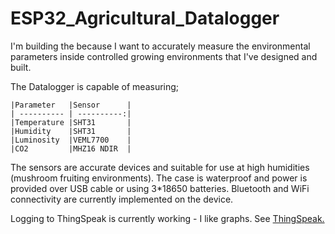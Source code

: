 # ESP32_Agricultural_Datalogger

I'm building the because I want to accurately measure the environmental parameters inside controlled growing environments that I've designed and built.

The Datalogger is capable of measuring;

    |Parameter   |Sensor      |
    | ---------- | ----------:|
    |Temperature |SHT31       |
    |Humidity    |SHT31       |
    |Luminosity  |VEML7700    |
    |CO2         |MHZ16 NDIR  |

The sensors are accurate devices and suitable for use at high humidities (mushroom fruiting environments).
The case is waterproof and power is provided over USB cable or using 3*18650 batteries.
Bluetooth and WiFi connectivity are currently implemented on the device.

Logging to ThingSpeak is currently working - I like graphs. See [ThingSpeak.](https://thingspeak.com/channels/1370464)


